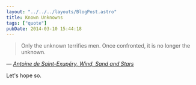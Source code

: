 ```yaml
---
layout: "../../../layouts/BlogPost.astro"
title: Known Unknowns
tags: ["quote"]
pubDate: 2014-03-10 15:44:18
---
```


> Only the unknown terrifies men. Once confronted, it is no longer the unknown.

— <cite>[Antoine de Saint-Exupéry, _Wind, Sand and Stars_](https://www.goodreads.com/book/show/8837.Wind_Sand_and_Stars)</cite>

Let's hope so.
